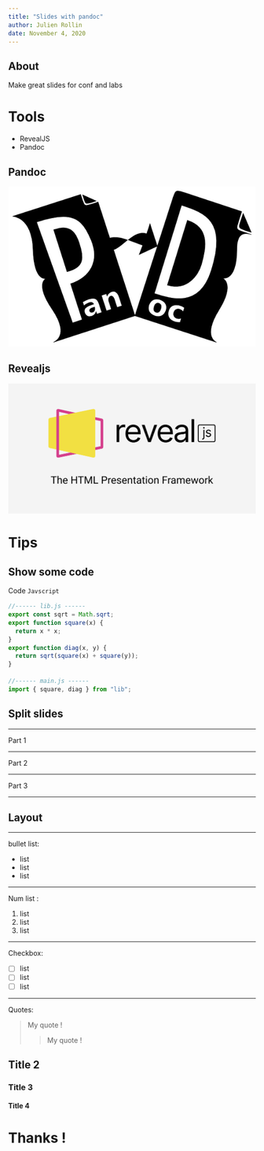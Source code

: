 ```yaml
---
title: "Slides with pandoc"
author: Julien Rollin
date: November 4, 2020
---
```


## About

Make great slides for conf and labs

# Tools

- RevealJS
- Pandoc

## Pandoc

![Pandoc](./img/pandoc.png)

## Revealjs

![Revealjs](./img/revealjs.png)

# Tips

## Show some code

Code `Javscript`

```javascript
//------ lib.js ------
export const sqrt = Math.sqrt;
export function square(x) {
  return x * x;
}
export function diag(x, y) {
  return sqrt(square(x) + square(y));
}

//------ main.js ------
import { square, diag } from "lib";
```

## Split slides

---

Part 1

---

Part 2

---

Part 3

---

## Layout

---

bullet list:

* list
* list
* list
  
---

Num list :

1. list
2. list
3. list

---

Checkbox:

- [ ] list
- [ ] list
- [ ] list

---

Quotes:

> My quote !
> > My quote !


## Title 2

### Title 3

#### Title 4


# Thanks !
